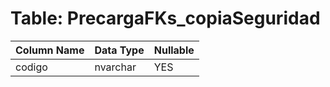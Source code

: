 # Table: PrecargaFKs_copiaSeguridad

| Column Name | Data Type | Nullable |
|-------------|-----------|----------|
| codigo | nvarchar | YES |
